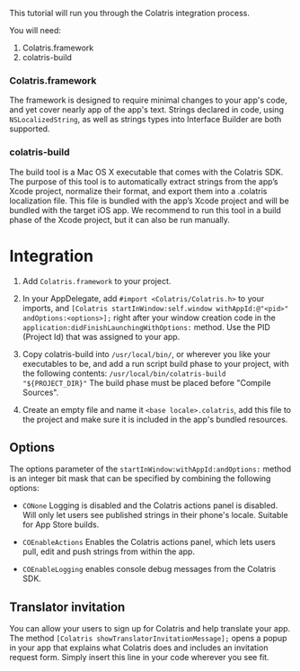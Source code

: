 This tutorial will run you through the Colatris integration process.

You will need:

1. Colatris.framework
2. colatris-build

### Colatris.framework

The framework is designed to require minimal changes to your app's code, and yet cover nearly app of the app's text. Strings declared in code, using `NSLocalizedString`, as well as strings types into Interface Builder are both supported.

### colatris-build

The build tool is a Mac OS X executable that comes with the Colatris SDK. The purpose of this tool is to automatically extract strings from the app’s Xcode project, normalize their format, and export them into a .colatris localization file. This file is bundled with the app’s Xcode project and will be bundled with the target iOS app. We recommend to run this tool in a build phase of the Xcode project, but it can also be run manually.

# Integration

1. Add `Colatris.framework` to your project.


2. In your AppDelegate, add `#import <Colatris/Colatris.h>` to your imports, and `[Colatris startInWindow:self.window withAppId:@"<pid>" andOptions:<options>];` right after your window creation code in the `application:didFinishLaunchingWithOptions:` method. Use the PID (Project Id) that was assigned to your app.
	
	
3. Copy colatris-build into `/usr/local/bin/`, or wherever you like your executables to be, and add a run script build phase to your project, with the following contents:
`/usr/local/bin/colatris-build "${PROJECT_DIR}"`
The build phase must be placed before "Compile Sources".


4. Create an empty file and name it `<base locale>.colatris`, add this file to the project and make sure it is included in the app's bundled resources.

## Options

The options parameter of the `startInWindow:withAppId:andOptions:` method is an integer bit mask that can be specified by combining the following options:

* `CONone` Logging is disabled and the Colatris actions panel is disabled. Will only let users see published strings in their phone's locale. Suitable for App Store builds.

* `COEnableActions` Enables the Colatris actions panel, which lets users pull, edit and push strings from within the app.

* `COEnableLogging` enables console debug messages from the Colatris SDK.

## Translator invitation

You can allow your users to sign up for Colatris and help translate your app. The method `[Colatris showTranslatorInvitationMessage];` opens a popup in your app that explains what Colatris does and includes an invitation request form. Simply insert this line in your code wherever you see fit.

